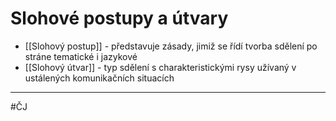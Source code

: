# Slohové postupy a útvary

- [[Slohový postup]] - představuje zásady, jimiž se řídí tvorba sdělení po stráne tematické i jazykové
- [[Slohový útvar]] - typ sdělení s charakteristickými rysy užívaný v ustálených komunikačních situacích

---
#ČJ 